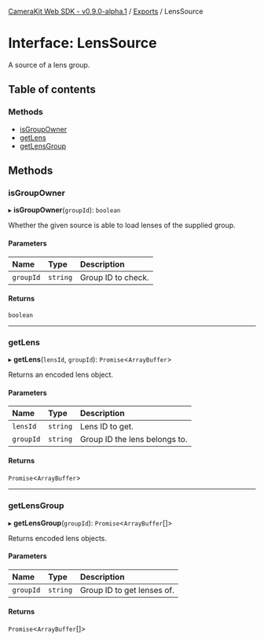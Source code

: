 [CameraKit Web SDK - v0.9.0-alpha.1](../README.md) / [Exports](../modules.md) / LensSource

# Interface: LensSource

A source of a lens group.

## Table of contents

### Methods

- [isGroupOwner](LensSource.md#isgroupowner)
- [getLens](LensSource.md#getlens)
- [getLensGroup](LensSource.md#getlensgroup)

## Methods

### isGroupOwner

▸ **isGroupOwner**(`groupId`): `boolean`

Whether the given source is able to load lenses of the supplied group.

#### Parameters

| Name | Type | Description |
| :------ | :------ | :------ |
| `groupId` | `string` | Group ID to check. |

#### Returns

`boolean`

___

### getLens

▸ **getLens**(`lensId`, `groupId`): `Promise`<`ArrayBuffer`\>

Returns an encoded lens object.

#### Parameters

| Name | Type | Description |
| :------ | :------ | :------ |
| `lensId` | `string` | Lens ID to get. |
| `groupId` | `string` | Group ID the lens belongs to. |

#### Returns

`Promise`<`ArrayBuffer`\>

___

### getLensGroup

▸ **getLensGroup**(`groupId`): `Promise`<`ArrayBuffer`[]\>

Returns encoded lens objects.

#### Parameters

| Name | Type | Description |
| :------ | :------ | :------ |
| `groupId` | `string` | Group ID to get lenses of. |

#### Returns

`Promise`<`ArrayBuffer`[]\>

